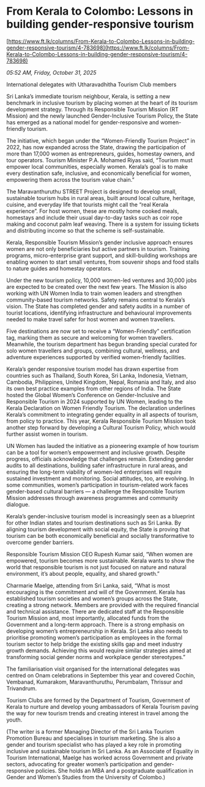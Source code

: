 # From Kerala to Colombo: Lessons in building gender-responsive tourism

[https://www.ft.lk/columns/From-Kerala-to-Colombo-Lessons-in-building-gender-responsive-tourism/4-783698](https://www.ft.lk/columns/From-Kerala-to-Colombo-Lessons-in-building-gender-responsive-tourism/4-783698)

*05:52 AM, Friday, October 31, 2025*

International delegates with Utharavadhitha Tourism Club members

Sri Lanka’s immediate tourism neighbour, Kerala, is setting a new benchmark in inclusive tourism by placing women at the heart of its tourism development strategy. Through its Responsible Tourism Mission (RT Mission) and the newly launched Gender-Inclusive Tourism Policy, the State has emerged as a national model for gender-responsive and women-friendly tourism.

The initiative, which began under the “Women-Friendly Tourism Project” in 2022, has now expanded across the State, drawing the participation of more than 17,000 women as entrepreneurs, guides, homestay owners, and tour operators. Tourism Minister P.A. Mohamed Riyas said, “Tourism must empower local communities, especially women. Kerala’s goal is to make every destination safe, inclusive, and economically beneficial for women, empowering them across the tourism value chain.”

The Maravanthuruthu STREET Project is designed to develop small, sustainable tourism hubs in rural areas, built around local culture, heritage, cuisine, and everyday life that tourists might call the “real Kerala experience”. For host women, these are mostly home cooked meals, homestays and include their usual day-to-day tasks such as coir rope making and coconut palm leaf weaving. There is a system for issuing tickets and distributing income so that the scheme is self-sustainable.

Kerala, Responsible Tourism Mission’s gender inclusive approach ensures women are not only beneficiaries but active partners in tourism. Training programs, micro-enterprise grant support, and skill-building workshops are enabling women to start small ventures, from souvenir shops and food stalls to nature guides and homestay operators.

Under the new tourism policy, 10,000 women-led ventures and 30,000 jobs are expected to be created over the next few years. The Mission is also working with UN Women India to train women leaders and strengthen community-based tourism networks. Safety remains central to Kerala’s vision. The State has completed gender and safety audits in a number of tourist locations, identifying infrastructure and behavioural improvements needed to make travel safer for host women and women travellers.

Five destinations are now set to receive a “Women-Friendly” certification tag, marking them as secure and welcoming for women travellers. Meanwhile, the tourism department has begun branding special curated for solo women travellers and groups, combining cultural, wellness, and adventure experiences supported by verified women-friendly facilities.

Kerala’s gender responsive tourism model has drawn expertise from countries such as Thailand, South Korea, Sri Lanka, Indonesia, Vietnam, Cambodia, Philippines, United Kingdom, Nepal, Romania and Italy, and also its own best practice examples from other regions of India. The State hosted the Global Women’s Conference on Gender-Inclusive and Responsible Tourism in 2024 supported by UN Women, leading to the Kerala Declaration on Women Friendly Tourism. The declaration underlines Kerala’s commitment to integrating gender equality in all aspects of tourism, from policy to practice. This year, Kerala Responsible Tourism Mission took another step forward by developing a Cultural Tourism Policy, which would further assist women in tourism.

UN Women has lauded the initiative as a pioneering example of how tourism can be a tool for women’s empowerment and inclusive growth. Despite progress, officials acknowledge that challenges remain. Extending gender audits to all destinations, building safer infrastructure in rural areas, and ensuring the long-term viability of women-led enterprises will require sustained investment and monitoring. Social attitudes, too, are evolving. In some communities, women’s participation in tourism-related work faces gender-based cultural barriers — a challenge the Responsible Tourism Mission addresses through awareness programmes and community dialogue.

Kerala’s gender-inclusive tourism model is increasingly seen as a blueprint for other Indian states and tourism destinations such as Sri Lanka. By aligning tourism development with social equity, the State is proving that tourism can be both economically beneficial and socially transformative to overcome gender barriers.

Responsible Tourism Mission CEO Rupesh Kumar said, “When women are empowered, tourism becomes more sustainable. Kerala wants to show the world that responsible tourism is not just focused on nature and natural environment, it’s about people, equality, and shared growth.”

Charmarie Maelge, attending from Sri Lanka, said, “What is most encouraging is the commitment and will of the Government. Kerala has established tourism societies and women’s groups across the State, creating a strong network. Members are provided with the required financial and technical assistance. There are dedicated staff at the Responsible Tourism Mission and, most importantly, allocated funds from the Government and a long-term approach. There is a strong emphasis on developing women’s entrepreneurship in Kerala. Sri Lanka also needs to prioritise promoting women’s participation as employees in the formal tourism sector to help bridge the existing skills gap and meet industry growth demands. Achieving this would require similar strategies aimed at transforming social gender norms and workplace gender stereotypes.”

The familiarisation visit organised for the international delegates was centred on Onam celebrations in September this year and covered Cochin, Vembanad, Kumarakom, Maravanthuruthu, Perumbalam, Thrissur and Trivandrum.

Tourism Clubs are formed by the Department of Tourism, Government of Kerala to nurture and develop young ambassadors of Kerala Tourism paving the way for new tourism trends and creating interest in travel among the youth.

(The writer is a former Managing Director of the Sri Lanka Tourism Promotion Bureau and specialises in tourism marketing. She is also a gender and tourism specialist who has played a key role in promoting inclusive and sustainable tourism in Sri Lanka. As an Associate of Equality in Tourism International, Maelge has worked across Government and private sectors, advocating for greater women’s participation and gender-responsive policies. She holds an MBA and a postgraduate qualification in Gender and Women’s Studies from the University of Colombo.)

